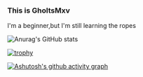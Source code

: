 ### This is GholtsMxv

I'm a beginner,but I'm still learning the ropes

![Anurag's GitHub stats](https://github-readme-stats.vercel.app/api?username=GHOSTEEEEEER&show_icons=true&theme=tokyonight)

[![trophy](https://github-profile-trophy.vercel.app/?username=GHOSTEEEEEER&theme=nord)](https://github.com/ryo-ma/github-profile-trophy)

[![Ashutosh's github activity graph](https://github-readme-activity-graph.vercel.app/graph?username=GHOSTEEEEEER&theme=tokyo-night)](https://github.com/ashutosh00710/github-readme-activity-graph)

